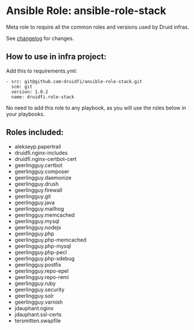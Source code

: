 # Ansible Role: ansible-role-stack

Meta role to require all the common roles and versions used by Druid infras.

See [changelog](CHANGELOG.md) for changes.

## How to use in infra project:

Add this to requirements.yml:

```
- src: git@github.com:druidfi/ansible-role-stack.git
  scm: git
  version: 1.0.2
  name: druidfi.role-stack
```

No need to add this role to any playbook, as you will use the roles below in your playbooks.

## Roles included:

- alekseyp.papertrail
- druidfi.nginx-includes
- druidfi.nginx-certbot-cert
- geerlingguy.certbot
- geerlingguy.composer
- geerlingguy.daemonize
- geerlingguy.drush
- geerlingguy.firewall
- geerlingguy.git
- geerlingguy.java
- geerlingguy.mailhog
- geerlingguy.memcached
- geerlingguy.mysql
- geerlingguy.nodejs
- geerlingguy.php
- geerlingguy.php-memcached
- geerlingguy.php-mysql
- geerlingguy.php-pecl
- geerlingguy.php-xdebug
- geerlingguy.postfix
- geerlingguy.repo-epel
- geerlingguy.repo-remi
- geerlingguy.ruby
- geerlingguy.security
- geerlingguy.solr
- geerlingguy.varnish
- jdauphant.nginx
- jdauphant.ssl-certs
- tersmitten.swapfile

